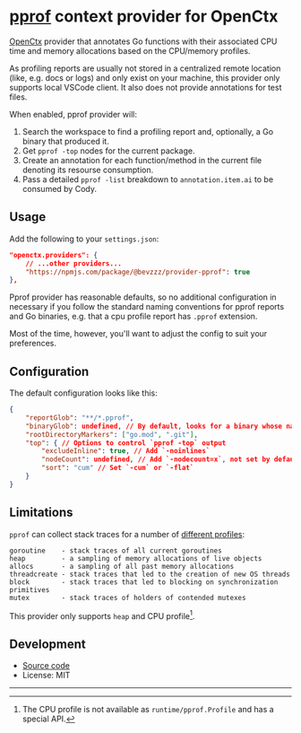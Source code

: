 # [pprof](https://github.com/google/pprof) context provider for OpenCtx

[OpenCtx](https://openctx.org) provider that annotates Go functions with their associated CPU time and memory allocations based on the CPU/memory profiles.

As profiling reports are usually not stored in a centralized remote location (like, e.g. docs or logs) and only exist on your machine, this provider only supports local VSCode client. It also does not provide annotations for test files.

When enabled, pprof provider will:

1. Search the workspace to find a profiling report and, optionally, a Go binary that produced it.
1. Get `pprof -top` nodes for the current package.
1. Create an annotation for each function/method in the current file denoting its resourse consumption.
1. Pass a detailed `pprof -list` breakdown to `annotation.item.ai` to be consumed by Cody.

## Usage

Add the following to your `settings.json`:

```json
"openctx.providers": {
    // ...other providers...
    "https://npmjs.com/package/@bevzzz/provider-pprof": true
},
```

Pprof provider has reasonable defaults, so no additional configuration in necessary if you follow the standard naming conventions for pprof reports and Go binaries, e.g. that a cpu profile report has `.pprof` extension.

Most of the time, however, you'll want to adjust the config to suit your preferences.

## Configuration

The default configuration looks like this:

```json
{
    "reportGlob": "**/*.pprof",
    "binaryGlob": undefined, // By default, looks for a binary whose name matches the name of its parent directory
    "rootDirectoryMarkers": ["go.mod", ".git"],
    "top": { // Options to control `pprof -top` output
        "excludeInline": true, // Add `-noinlines`
        "nodeCount": undefined, // Add `-nodecount=x`, not set by default
        "sort": "cum" // Set `-cum` or `-flat`
    }
}
```

## Limitations

`pprof` can collect stack traces for a number of [different profiles](https://pkg.go.dev/runtime/pprof#Profile):

```
goroutine    - stack traces of all current goroutines
heap         - a sampling of memory allocations of live objects
allocs       - a sampling of all past memory allocations
threadcreate - stack traces that led to the creation of new OS threads
block        - stack traces that led to blocking on synchronization primitives
mutex        - stack traces of holders of contended mutexes
```

This provider only supports `heap` and CPU profile[^1].

## Development

- [Source code](https://sourcegraph.com/github.com/sourcegraph/openctx/-/tree/provider/pprof)
- License: MIT

____

[^1]: The CPU profile is not available as `runtime/pprof.Profile` and has a special API.
